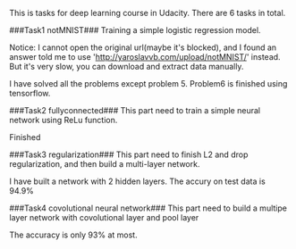 This is tasks for deep learning course in Udacity.
There are 6 tasks in total.

###Task1 notMNIST###
Training a simple logistic regression model.

Notice: I cannot open the original url(maybe it's blocked), and I found an answer told me to use 'http://yaroslavvb.com/upload/notMNIST/' instead. But it's very slow, you can download and extract data manually.

I have solved all the problems except problem 5.
Problem6 is finished using tensorflow.

###Task2 fullyconnected###
This part need to train a simple neural network using ReLu function.

Finished

###Task3 regularization###
This part need to finish L2 and drop regularization, and then build a multi-layer network.

I have built a network with 2 hidden layers. The accury on test data is 94.9%

###Task4 covolutional neural network###
This part need to build a multipe layer network with covolutional layer and pool layer

The accuracy is only 93% at most.



